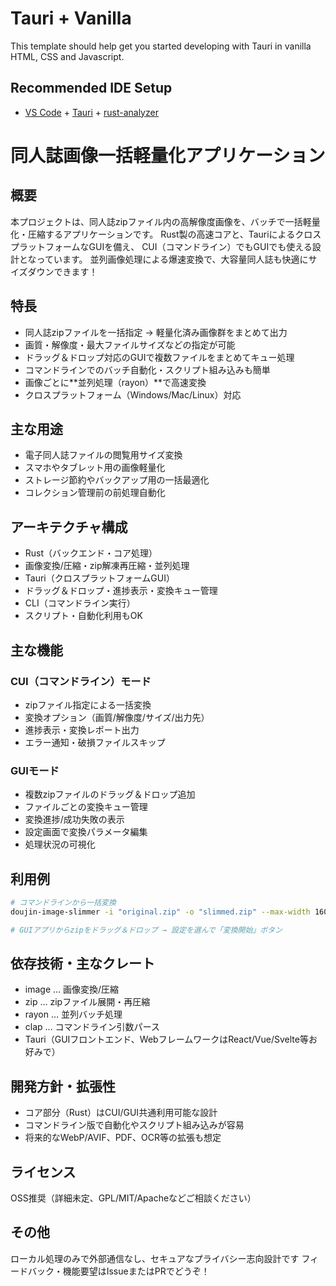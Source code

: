 # Tauri + Vanilla

This template should help get you started developing with Tauri in vanilla HTML, CSS and Javascript.

## Recommended IDE Setup

- [VS Code](https://code.visualstudio.com/) + [Tauri](https://marketplace.visualstudio.com/items?itemName=tauri-apps.tauri-vscode) + [rust-analyzer](https://marketplace.visualstudio.com/items?itemName=rust-lang.rust-analyzer)


# 同人誌画像一括軽量化アプリケーション
## 概要
本プロジェクトは、同人誌zipファイル内の高解像度画像を、バッチで一括軽量化・圧縮するアプリケーションです。
Rust製の高速コアと、TauriによるクロスプラットフォームなGUIを備え、
CUI（コマンドライン）でもGUIでも使える設計となっています。
並列画像処理による爆速変換で、大容量同人誌も快適にサイズダウンできます！

## 特長
- 同人誌zipファイルを一括指定 → 軽量化済み画像群をまとめて出力
- 画質・解像度・最大ファイルサイズなどの指定が可能
- ドラッグ＆ドロップ対応のGUIで複数ファイルをまとめてキュー処理
- コマンドラインでのバッチ自動化・スクリプト組み込みも簡単
- 画像ごとに**並列処理（rayon）**で高速変換
- クロスプラットフォーム（Windows/Mac/Linux）対応

## 主な用途
- 電子同人誌ファイルの閲覧用サイズ変換
- スマホやタブレット用の画像軽量化
- ストレージ節約やバックアップ用の一括最適化
- コレクション管理前の前処理自動化

## アーキテクチャ構成
- Rust（バックエンド・コア処理）
- 画像変換/圧縮・zip解凍再圧縮・並列処理
- Tauri（クロスプラットフォームGUI）
- ドラッグ＆ドロップ・進捗表示・変換キュー管理
- CLI（コマンドライン実行）
- スクリプト・自動化利用もOK

## 主な機能
### CUI（コマンドライン）モード
- zipファイル指定による一括変換
- 変換オプション（画質/解像度/サイズ/出力先）
- 進捗表示・変換レポート出力
- エラー通知・破損ファイルスキップ

### GUIモード
- 複数zipファイルのドラッグ＆ドロップ追加
- ファイルごとの変換キュー管理
- 変換進捗/成功失敗の表示
- 設定画面で変換パラメータ編集
- 処理状況の可視化

## 利用例
```sh
# コマンドラインから一括変換
doujin-image-slimmer -i "original.zip" -o "slimmed.zip" --max-width 1600 --quality 80

# GUIアプリからzipをドラッグ＆ドロップ → 設定を選んで「変換開始」ボタン
```

## 依存技術・主なクレート
- image … 画像変換/圧縮
- zip … zipファイル展開・再圧縮
- rayon … 並列バッチ処理
- clap … コマンドライン引数パース
- Tauri（GUIフロントエンド、WebフレームワークはReact/Vue/Svelte等お好みで）

## 開発方針・拡張性
- コア部分（Rust）はCUI/GUI共通利用可能な設計
- コマンドライン版で自動化やスクリプト組み込みが容易
- 将来的なWebP/AVIF、PDF、OCR等の拡張も想定

## ライセンス
OSS推奨（詳細未定、GPL/MIT/Apacheなどご相談ください）

## その他
ローカル処理のみで外部通信なし、セキュアなプライバシー志向設計です
フィードバック・機能要望はIssueまたはPRでどうぞ！
